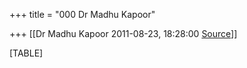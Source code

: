 +++
title = "000 Dr Madhu Kapoor"

+++
[[Dr Madhu Kapoor	2011-08-23, 18:28:00 [Source](https://groups.google.com/g/bvparishat/c/iQ9nbx9Qe1A)]]



[TABLE]

